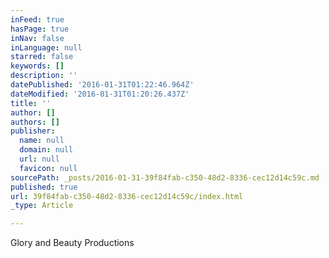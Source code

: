 ```yaml
---
inFeed: true
hasPage: true
inNav: false
inLanguage: null
starred: false
keywords: []
description: ''
datePublished: '2016-01-31T01:22:46.964Z'
dateModified: '2016-01-31T01:20:26.437Z'
title: ''
author: []
authors: []
publisher:
  name: null
  domain: null
  url: null
  favicon: null
sourcePath: _posts/2016-01-31-39f84fab-c350-48d2-8336-cec12d14c59c.md
published: true
url: 39f84fab-c350-48d2-8336-cec12d14c59c/index.html
_type: Article

---
```

Glory and Beauty Productions